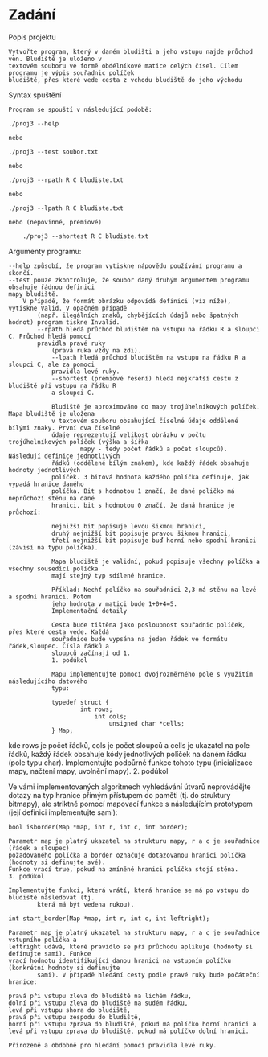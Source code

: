 # Zadání
Popis projektu

    Vytvořte program, který v daném bludišti a jeho vstupu najde průchod ven. Bludiště je uloženo v
    textovém souboru ve formě obdélníkové matice celých čísel. Cílem programu je výpis souřadnic políček
    bludiště, přes které vede cesta z vchodu bludiště do jeho východu
Syntax spuštění

    Program se spouští v následující podobě:

    ./proj3 --help

    nebo

    ./proj3 --test soubor.txt

    nebo

    ./proj3 --rpath R C bludiste.txt

    nebo

    ./proj3 --lpath R C bludiste.txt

    nebo (nepovinné, prémiové)

        ./proj3 --shortest R C bludiste.txt
Argumenty programu:

    --help způsobí, že program vytiskne nápovědu používání programu a skončí.
    --test pouze zkontroluje, že soubor daný druhým argumentem programu obsahuje řádnou definici
    mapy bludiště. 
        V případě, že formát obrázku odpovídá definici (viz níže), vytiskne Valid. V opačném případě 
            (např. ilegálních znaků, chybějících údajů nebo špatných hodnot) program tiskne Invalid.
            --rpath hledá průchod bludištěm na vstupu na řádku R a sloupci C. Průchod hledá pomocí
            pravidla pravé ruky 
                (pravá ruka vždy na zdi).
                --lpath hledá průchod bludištěm na vstupu na řádku R a sloupci C, ale za pomoci
                pravidla levé ruky.
                --shortest (prémiové řešení) hledá nejkratší cestu z bludiště při vstupu na řádku R
                a sloupci C.

                Bludiště je aproximováno do mapy trojúhelníkových políček. Mapa bludiště je uložena
                v textovém souboru obsahující číselné údaje oddělené bílými znaky. První dva číselné
                údaje reprezentují velikost obrázku v počtu trojúhelníkových políček (výška a šířka
                        mapy - tedy počet řádků a počet sloupců). Následují definice jednotlivých
                řádků (oddělené bílým znakem), kde každý řádek obsahuje hodnoty jednotlivých
                políček. 3 bitová hodnota každého políčka definuje, jak vypadá hranice daného
                políčka. Bit s hodnotou 1 značí, že dané poličko má neprůchozí stěnu na dané
                hranici, bit s hodnotou 0 značí, že daná hranice je průchozí:

                nejnižší bit popisuje levou šikmou hranici,
                druhý nejnižší bit popisuje pravou šikmou hranici,
                třetí nejnižší bit popisuje buď horní nebo spodní hranici (závisí na typu políčka).

                Mapa bludiště je validní, pokud popisuje všechny políčka a všechny sousedící políčka
                mají stejný typ sdílené hranice.

                Příklad: Nechť políčko na souřadnici 2,3 má stěnu na levé a spodní hranici. Potom
                jeho hodnota v matici bude 1+0+4=5.
                Implementační detaily

                Cesta bude tištěna jako posloupnost souřadnic políček, přes které cesta vede. Každá
                souřadnice bude vypsána na jeden řádek ve formátu řádek,sloupec. Čísla řádků a
                sloupců začínají od 1.
                1. podúkol

                Mapu implementujte pomocí dvojrozměrného pole s využitím následujícího datového
                typu:

                typedef struct {
                        int rows;
                            int cols;
                                unsigned char *cells;
                } Map;

kde rows je počet řádků, cols je počet sloupců a cells je ukazatel na pole řádků, každý řádek
obsahuje kódy jednotlivých políček na daném řádku (pole typu char). Implementujte podpůrné funkce
tohoto typu (inicializace mapy, načtení mapy, uvolnění mapy).
2. podúkol

Ve vámi implementovaných algoritmech vyhledávání útvarů neprovádějte dotazy na typ hranice přímým
přístupem do paměti (tj. do struktury bitmapy), ale striktně pomocí mapovací funkce s následujícím
prototypem (její definici implementujte sami):

    bool isborder(Map *map, int r, int c, int border);

    Parametr map je platný ukazatel na strukturu mapy, r a c je souřadnice (řádek a sloupec)
    požadovaného políčka a border označuje dotazovanou hranici políčka (hodnoty si definujte své).
    Funkce vrací true, pokud na zmíněné hranici políčka stojí stěna.
    3. podúkol

    Implementujte funkci, která vrátí, která hranice se má po vstupu do bludiště následovat (tj.
            která má být vedena rukou).

    int start_border(Map *map, int r, int c, int leftright);

    Parametr map je platný ukazatel na strukturu mapy, r a c je souřadnice vstupního políčka a
    leftright udává, které pravidlo se při průchodu aplikuje (hodnoty si definujte sami). Funkce
    vrací hodnotu identifikující danou hranici na vstupním políčku (konkrétní hodnoty si definujte
            sami). V případě hledání cesty podle pravé ruky bude počáteční hranice:

    pravá při vstupu zleva do bludiště na lichém řádku,
    dolní při vstupu zleva do bludiště na sudém řádku,
    levá při vstupu shora do bludiště,
    pravá při vstupu zespodu do bludiště,
    horní při vstupu zprava do bludiště, pokud má políčko horní hranici a
    levá při vstupu zprava do bludiště, pokud má políčko dolní hranici.

    Přirozeně a obdobně pro hledání pomocí pravidla levé ruky. 
